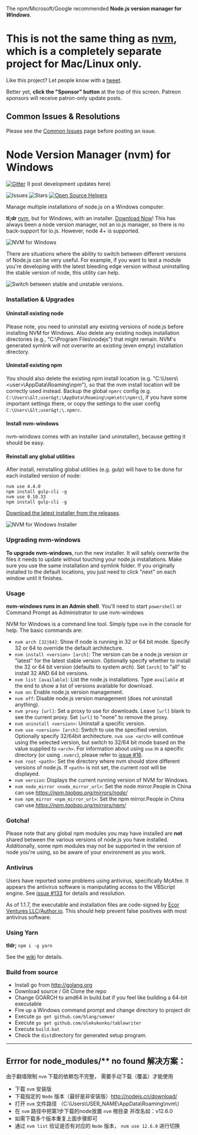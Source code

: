 The npm/Microsoft/Google recommended **Node.js version manager for _Windows_**.

# This is not the same thing as [nvm](https://github.com/creationix/nvm), which is a completely separate project for Mac/Linux only.

Like this project? Let people know with a [tweet](https://twitter.com/intent/tweet?hashtags=nodejs&original_referer=http%3A%2F%2F127.0.0.1%3A91%2F&text=Check%20out%20NVM%20for%20Windows!&tw_p=tweetbutton&url=http%3A%2F%2Fgithub.com%2Fcoreybutler%2Fnvm-windows&via=goldglovecb). 

Better yet, **click the "Sponsor" button** at the top of this screen. Patreon sponsors will receive patron-only update posts.


## Common Issues & Resolutions

Please see the [Common Issues](https://github.com/coreybutler/nvm-windows/wiki/Common-Issues) page before posting an issue.

# Node Version Manager (nvm) for Windows

[![Gitter](https://badges.gitter.im/Join%20Chat.svg)](https://gitter.im/coreybutler/nvm-windows?utm_source=badge&utm_medium=badge&utm_campaign=pr-badge&utm_content=badge) (I post development updates here)

![Issues](https://img.shields.io/github/issues/coreybutler/nvm-windows.svg)
![Stars](https://img.shields.io/github/stars/coreybutler/nvm-windows.svg)
[![Open Source Helpers](https://www.codetriage.com/coreybutler/nvm-windows/badges/users.svg)](https://www.codetriage.com/coreybutler/nvm-windows)

Manage multiple installations of node.js on a Windows computer.

**tl;dr** [nvm](https://github.com/creationix/nvm), but for Windows, with an installer. [Download Now](https://github.com/coreybutler/nvm-windows/releases)! This has always been a node version manager, not an io.js manager, so there is no back-support for io.js. However, node 4+ is supported.

![NVM for Windows](http://i.imgur.com/BNlcbi4.png)

There are situations where the ability to switch between different versions of Node.js can be very
useful. For example, if you want to test a module you're developing with the latest
bleeding edge version without uninstalling the stable version of node, this utility can help.

![Switch between stable and unstable versions.](http://i.imgur.com/zHEz8Oq.png)

### Installation & Upgrades

#### Uninstall existing node

Please note, you need to uninstall any existing versions of node.js before installing NVM for Windows. Also delete any existing nodejs installation directories (e.g., "C:\Program Files\nodejs") that might remain. NVM's generated symlink will not overwrite an existing (even empty) installation directory.

#### Uninstall existing npm

You should also delete the existing npm install location (e.g. "C:\Users\\&lt;user&gt;\\AppData\Roaming\npm"), so that the nvm install location will be correctly used instead. Backup the global `npmrc` config (e.g. `C:\Users\&lt;user&gt;\AppData\Roaming\npm\etc\npmrc`), if you have some important settings there, or copy the settings to the user config `C:\Users\&lt;user&gt;\.npmrc`.

#### Install nvm-windows

nvm-windows comes with an installer (and uninstaller), because getting it should be easy. 

#### Reinstall any global utilities

After install, reinstalling global utilities (e.g. gulp) will have to be done for each installed version of node:
```
nvm use 4.4.0
npm install gulp-cli -g
nvm use 0.10.33
npm install gulp-cli -g
```
[Download the latest installer from the releases](https://github.com/coreybutler/nvm/releases).

![NVM for Windows Installer](http://i.imgur.com/x8EzjSC.png)

### Upgrading nvm-windows

**To upgrade nvm-windows**, run the new installer. It will safely overwrite the files it needs to update without touching your node.js installations. Make sure you use the same installation and symlink folder. If you originally installed to the default locations, you just need to click "next" on each window until it finishes.

### Usage

**nvm-windows runs in an Admin shell**. You'll need to start `powershell` or Command Prompt as Administrator to use nvm-windows

NVM for Windows is a command line tool. Simply type `nvm` in the console for help. The basic commands are:

- `nvm arch [32|64]`: Show if node is running in 32 or 64 bit mode. Specify 32 or 64 to override the default architecture.
- `nvm install <version> [arch]`: The version can be a node.js version or "latest" for the latest stable version. Optionally specify whether to install the 32 or 64 bit version (defaults to system arch). Set `[arch]` to "all" to install 32 AND 64 bit versions.
- `nvm list [available]`: List the node.js installations. Type `available` at the end to show a list of versions available for download.
- `nvm on`: Enable node.js version management.
- `nvm off`: Disable node.js version management (does not uninstall anything).
- `nvm proxy [url]`: Set a proxy to use for downloads. Leave `[url]` blank to see the current proxy. Set `[url]` to "none" to remove the proxy.
- `nvm uninstall <version>`: Uninstall a specific version.
- `nvm use <version> [arch]`: Switch to use the specified version. Optionally specify 32/64bit architecture. `nvm use <arch>` will continue using the selected version, but switch to 32/64 bit mode based on the value supplied to `<arch>`. For information about using `use` in a specific directory (or using `.nvmrc`), please refer to [issue #16](https://github.com/coreybutler/nvm-windows/issues/16).
- `nvm root <path>`: Set the directory where nvm should store different versions of node.js. If `<path>` is not set, the current root will be displayed.
- `nvm version`: Displays the current running version of NVM for Windows.
- `nvm node_mirror <node_mirror_url>`: Set the node mirror.People in China can use *https://npm.taobao.org/mirrors/node/*
- `nvm npm_mirror <npm_mirror_url>`: Set the npm mirror.People in China can use *https://npm.taobao.org/mirrors/npm/*

### Gotcha!

Please note that any global npm modules you may have installed are **not** shared between the various versions of node.js you have installed. Additionally, some npm modules may not be supported in the version of node you're using, so be aware of your environment as you work.

### Antivirus

Users have reported some problems using antivirus, specifically McAfee. It appears the antivirus software is manipulating access to the VBScript engine. See [issue #133](https://github.com/coreybutler/nvm-windows/issues/133) for details and resolution.

As of 1.1.7, the executable and installation files are code-signed by [Ecor Ventures LLC](https://ecorventures.com)/[Author.io](https://author.io). This should help prevent false positives with most antivirus software.

### Using Yarn

**tldr;** `npm i -g yarn`

See the [wiki](https://github.com/coreybutler/nvm-windows/wiki/Common-Issues#how-do-i-use-yarn-with-nvm-windows) for details.

### Build from source

- Install go from http://golang.org
- Download source / Git Clone the repo
- Change GOARCH to amd64 in build.bat if you feel like building a 64-bit executable
- Fire up a Windows command prompt and change directory to project dir
- Execute `go get github.com/blang/semver`
- Execute `go get github.com/olekukonko/tablewriter`
- Execute `build.bat`
- Check the `dist`directory for generated setup program. 


---



## Errror for node_modules/** no found 解决方案：

由于翻墙限制 `nvm` 下载的依赖包不完整， 需要手动下载（覆盖）才能使用

-  下载 `nvm` 安装版
-  下载指定的 `Node` 版本（最好是非安装版）http://nodejs.cn/download/ 
-  打开 `nvm` 文件路径 （C:\Users\USER_NAME\AppData\Roaming\nvm\）
-  在 `nvm` 路径中把第1步下载的node放置 `nvm` 根目录 并改名如：v12.6.0
-  如需下载多个版本重复上面步骤即可
-  通过 `nvm list` 验证是否有对应的 `Node` 版本， `nvm use 12.6.0` 进行切换

